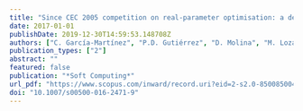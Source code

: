 ```yaml
---
title: "Since CEC 2005 competition on real-parameter optimisation: a decade of research, progress and comparative analysis’s weakness"
date: 2017-01-01
publishDate: 2019-12-30T14:59:53.148708Z
authors: ["C. García-Martínez", "P.D. Gutiérrez", "D. Molina", "M. Lozano", "F. Herrera"]
publication_types: ["2"]
abstract: ""
featured: false
publication: "*Soft Computing*"
url_pdf: "https://www.scopus.com/inward/record.uri?eid=2-s2.0-85008500428&doi=10.1007%2fs00500-016-2471-9&partnerID=40&md5=00562464e7b434c2f55b5fd77981cfc0"
doi: "10.1007/s00500-016-2471-9"
---
```



